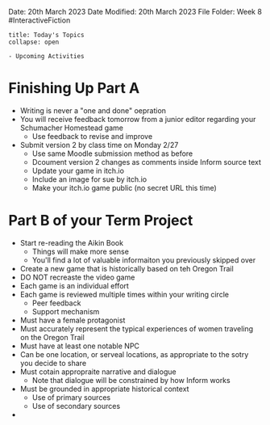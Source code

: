Date: 20th March 2023
Date Modified: 20th March 2023
File Folder: Week 8
#InteractiveFiction 

```ad-abstract
title: Today's Topics
collapse: open

- Upcoming Activities

```

# Finishing Up Part A

- Writing is never a "one and done" oepration
- You will receive feedback tomorrow from a junior editor regarding your Schumacher Homestead game
	- Use feedback to revise and improve
- Submit version 2 by class time on Monday 2/27
	- Use same Moodle submission method as before
	- Dcoument version 2 changes as comments inside Inform source text
	- Update your game in itch.io
	- Include an image for sue by itch.io
	- Make your itch.io game public (no secret URL this time)

# Part B of your Term Project

- Start re-reading the Aikin Book
	- Things will make more sense
	- You'll find a lot of valuable informaiton you previously skipped over
- Create a new game that is historically based on teh Oregon Trail
- DO NOT recreaste the video game
- Each game is an individual effort
- Each game is reviewed multiple times within your writing circle
	- Peer feedback
	- Support mechanism
- Must have a female protagonist
- Must accurately represent the typical experiences of women traveling on the Oregon Trail
- Must have at least one notable NPC
- Can be one location, or serveal locations, as appropriate to the sotry you decide to share
- Must cotain appropraite narrative and dialogue
	- Note that dialogue will be constrained by how Inform works
- Must be grounded in appropriate historical context
	- Use of primary sources
	- Use of secondary sources
- 


